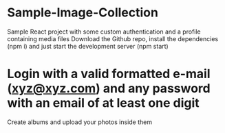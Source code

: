# Sample-Image-Collection

Sample React project with some custom authentication and a profile containing media files
Download the Github repo, install the dependencies (npm i) and just start the development server (npm start)

# Login with a valid formatted e-mail (xyz@xyz.com) and any password with an email of at least one digit

Create albums and upload your photos inside them
